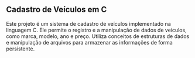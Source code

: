 ## Cadastro de Veículos em C
Este projeto é um sistema de cadastro de veículos implementado na linguagem C. Ele permite o registro e a manipulação de dados de veículos, como marca, modelo, ano e preço. Utiliza conceitos de estruturas de dados e manipulação de arquivos para armazenar as informações de forma persistente.
